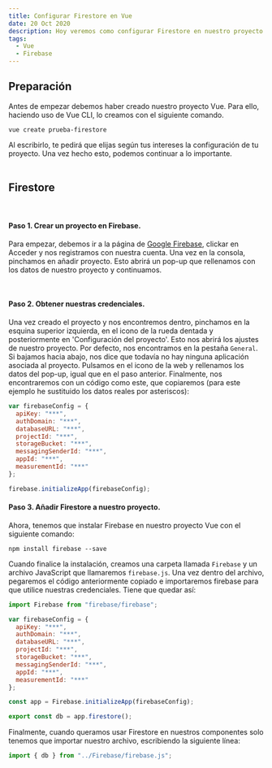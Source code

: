 ```yaml
---
title: Configurar Firestore en Vue
date: 20 Oct 2020
description: Hoy veremos como configurar Firestore en nuestro proyecto Vue.
tags:
  - Vue
  - Firebase
---
```


## Preparación

Antes de empezar debemos haber creado nuestro proyecto Vue. Para ello, haciendo uso de Vue CLI, lo creamos con el siguiente comando.

```
vue create prueba-firestore
```

Al escribirlo, te pedirá que elijas según tus intereses la configuración de tu proyecto. Una vez hecho esto, podemos continuar a lo importante.
<br/>
<br/>

## Firestore

<br/>

#### Paso 1. Crear un proyecto en Firebase.

Para empezar, debemos ir a la página de [Google Firebase](https://firebase.google.com/), clickar en Acceder y nos registramos con nuestra cuenta. Una vez en la consola, pinchamos en añadir proyecto. Esto abrirá un pop-up que rellenamos con los datos de nuestro proyecto y continuamos.

<br/>

#### Paso 2. Obtener nuestras credenciales.

Una vez creado el proyecto y nos encontremos dentro, pinchamos en la esquina superior izquierda, en el icono de la rueda dentada y posteriormente en 'Configuración del proyecto'. Esto nos abrirá los ajustes de nuestro proyecto. Por defecto, nos encontramos en la pestaña `General`. Si bajamos hacia abajo, nos dice que todavía no hay ninguna aplicación asociada al proyecto. Pulsamos en el icono de la web y rellenamos los datos del pop-up, igual que en el paso anterior. Finalmente, nos encontraremos con un código como este, que copiaremos (para este ejemplo he sustituido los datos reales por asteriscos):

```js
var firebaseConfig = {
  apiKey: "***",
  authDomain: "***",
  databaseURL: "***",
  projectId: "***",
  storageBucket: "***",
  messagingSenderId: "***",
  appId: "***",
  measurementId: "***"
};

firebase.initializeApp(firebaseConfig);
```

#### Paso 3. Añadir Firestore a nuestro proyecto.

Ahora, tenemos que instalar Firebase en nuestro proyecto Vue con el siguiente comando:

```
npm install firebase --save
```

Cuando finalice la instalación, creamos una carpeta llamada `Firebase` y un archivo JavaScript que llamaremos `firebase.js`. Una vez dentro del archivo, pegaremos el código anteriormente copiado e importaremos firebase para que utilice nuestras credenciales. Tiene que quedar así:

```js
import Firebase from "firebase/firebase";

var firebaseConfig = {
  apiKey: "***",
  authDomain: "***",
  databaseURL: "***",
  projectId: "***",
  storageBucket: "***",
  messagingSenderId: "***",
  appId: "***",
  measurementId: "***"
};

const app = Firebase.initializeApp(firebaseConfig);

export const db = app.firestore();
```

Finalmente, cuando queramos usar Firestore en nuestros componentes solo tenemos que importar nuestro archivo, escribiendo la siguiente línea:

```js
import { db } from "../Firebase/firebase.js";
```
